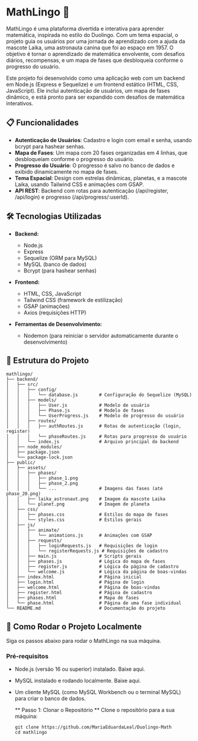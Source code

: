 # MathLingo 🚀

MathLingo é uma plataforma divertida e interativa para aprender matemática, inspirada no estilo do Duolingo. Com um tema espacial, o projeto guia os usuários por uma jornada de aprendizado com a ajuda da mascote Laika, uma astronauta canina que foi ao espaço em 1957. O objetivo é tornar o aprendizado de matemática envolvente, com desafios diários, recompensas, e um mapa de fases que desbloqueia conforme o progresso do usuário.

Este projeto foi desenvolvido como uma aplicação web com um backend em Node.js (Express e Sequelize) e um frontend estático (HTML, CSS, JavaScript). Ele inclui autenticação de usuários, um mapa de fases dinâmico, e está pronto para ser expandido com desafios de matemática interativos.

## 📋 Funcionalidades
- **Autenticação de Usuários**: Cadastro e login com email e senha, usando bcrypt para hashear senhas.
- **Mapa de Fases**: Um mapa com 20 fases organizadas em 4 linhas, que desbloqueiam conforme o progresso do usuário.
- **Progresso do Usuário**: O progresso é salvo no banco de dados e exibido dinamicamente no mapa de fases.
- **Tema Espacial**: Design com estrelas dinâmicas, planetas, e a mascote Laika, usando Tailwind CSS e animações com GSAP.
- **API REST**: Backend com rotas para autenticação (/api/register, /api/login) e progresso (/api/progress/:userId).

## 🛠️ Tecnologias Utilizadas
- **Backend:**
    - Node.js
    - Express
    - Sequelize (ORM para MySQL)
    - MySQL (banco de dados)
    - Bcrypt (para hashear senhas)
  
- **Frontend:**
    - HTML, CSS, JavaScript
    - Tailwind CSS (framework de estilização)
    - GSAP (animações)
    - Axios (requisições HTTP)
- **Ferramentas de Desenvolvimento:**
    - Nodemon (para reiniciar o servidor automaticamente durante o desenvolvimento)

## 📂 Estrutura do Projeto
```text
mathlingo/
├── backend/
│   ├── src/
│   │   ├── config/
│   │   │   └── database.js        # Configuração do Sequelize (MySQL)
│   │   ├── models/
│   │   │   ├── User.js            # Modelo de usuário
│   │   │   ├── Phase.js           # Modelo de fases
│   │   │   └── UserProgress.js    # Modelo de progresso do usuário
│   │   ├── routes/
│   │   │   ├── authRoutes.js      # Rotas de autenticação (login, register)
│   │   │   └── phaseRoutes.js     # Rotas para progresso do usuário
│   │   └── index.js               # Arquivo principal do backend
│   ├── node_modules/
│   ├── package.json
│   └── package-lock.json
├── public/
│   ├── assets/
│   │   ├── phases/
│   │   │   ├── phase_1.png
│   │   │   ├── phase_2.png
│   │   │   └── ...                # Imagens das fases (até phase_20.png)
│   │   ├── laika_astronaut.png    # Imagem da mascote Laika
│   │   └── planet.png             # Imagem de planeta
│   ├── css/
│   │   ├── phases.css             # Estilos do mapa de fases
│   │   └── styles.css             # Estilos gerais
│   ├── js/
│   │   ├── animate/
│   │   │   └── animations.js      # Animações com GSAP
│   │   ├── requests/
│   │   │   ├── loginRequests.js   # Requisições de login
│   │   │   └── registerRequests.js # Requisições de cadastro
│   │   ├── main.js                # Scripts gerais
│   │   ├── phases.js              # Lógica do mapa de fases
│   │   ├── register.js            # Lógica da página de cadastro
│   │   └── welcome.js             # Lógica da página de boas-vindas
│   ├── index.html                 # Página inicial
│   ├── login.html                 # Página de login
│   ├── welcome.html               # Página de boas-vindas
│   ├── register.html              # Página de cadastro
│   ├── phases.html                # Mapa de fases
│   └── phase.html                 # Página de uma fase individual
└── README.md                      # Documentação do projeto
```

## 🚀 Como Rodar o Projeto Localmente

Siga os passos abaixo para rodar o MathLingo na sua máquina.

### Pré-requisitos
- Node.js (versão 16 ou superior) instalado. Baixe aqui.
- MySQL instalado e rodando localmente. Baixe aqui.
- Um cliente MySQL (como MySQL Workbench ou o terminal MySQL) para criar o banco de dados.
  
    ** Passo 1: Clonar o Repositório ** 
    Clone o repositório para a sua máquina:
    ```git
    git clone https://github.com/MariaEduardaLeal/Duolingo-Math
    cd mathlingo
    ```